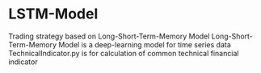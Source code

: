 # LSTM-Model
Trading strategy based on Long-Short-Term-Memory Model
Long-Short-Term-Memory Model is a deep-learning model for time series data
TechnicalIndicator.py is for calculation of common technical financial indicator
